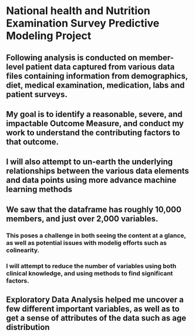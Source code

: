 # National health and Nutrition Examination Survey Predictive Modeling Project

## Following analysis is conducted on member-level patient data captured from various data files containing information from demographics, diet, medical examination, medication, labs and patient surveys. 

## My goal is to identify a reasonable, severe, and impactable Outcome Measure, and conduct my work to understand the contributing factors to that outcome. 

## I will also attempt to un-earth the underlying relationships between the various data elements and data points using more advance machine learning methods

## We saw that the dataframe has roughly 10,000 members, and just over 2,000 variables. 
### This poses a challenge in both seeing the content at a glance, as well as potential issues with modelig efforts such as colinearity. 
### I will attempt to reduce the number of variables using both clinical knowledge, and using methods to find significant factors. 

## Exploratory Data Analysis helped me uncover a few different important variables, as well as to get a sense of attributes of the data such as age distribution
